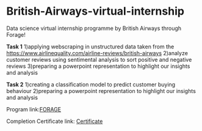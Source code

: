 # British-Airways-virtual-internship
Data science virtual internship programme by British Airways through Forage!

**Task 1**
1)applying webscraping in unstructured data taken from the https://www.airlinequality.com/airline-reviews/british-airways
2)analyze customer reviews using sentimental analysis to sort positive and negative reviews
3)preparing a powerpoint representation to highlight our insights and analysis

**Task 2**
1)creating a classification model to predict customer buying behaviour
2)preparing a powerpoint representation to highlight our insights and analysis


Program link:[FORAGE](https://www.theforage.com/virtual-internships/prototype/NjynCWzGSaWXQCxSX/Data-Science?ref=87jnjsrQEx6guHcaq)

Completion Certificate link: [Certificate](file:///C:/Users/Arranav/OneDrive%20-%20Indian%20Institute%20of%20Technology%20(BHU),%20Varanasi/Desktop/midsem/BRITISHAIRWAYSVI.pdf)
